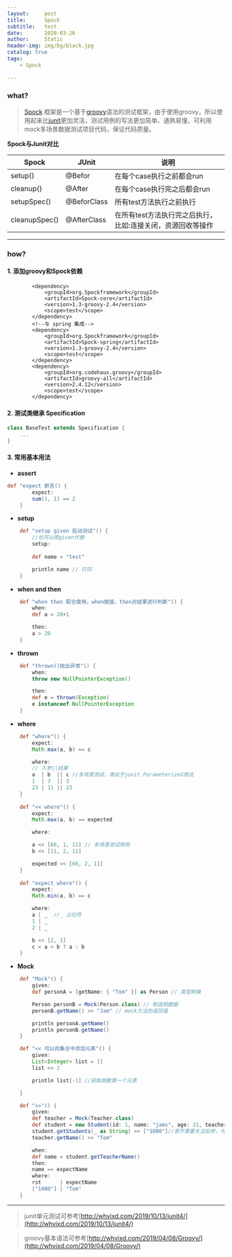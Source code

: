 ```yaml
---
layout:     post
title:      Spock
subtitle:   test
date:       2020-03-26
author:     Static
header-img: img/bg/black.jpg
catalog: true
tags:
    - Spock 
    
---
```


### what?

> [Spock](http://Spockframework.org/) 框架是一个基于[groovy](http://whvixd.com/2019/04/08/GroovyOne/)语法的测试框架，由于使用groovy，所以使用起来比[junit](http://whvixd.com/2019/10/13/junit4/)更加灵活，测试用例的写法更加简单、通熟易懂，可利用mock多场景数据测试项目代码，保证代码质量。

**Spock与Junit对比**

Spock | JUnit | 说明
---|---|---
setup()|@Befor|在每个case执行之前都会run
cleanup()|@After|在每个case执行完之后都会run
setupSpec()|@BeforClass|所有test方法执行之前执行
cleanupSpec()|@AfterClass|在所有test方法执行完之后执行，比如:连接关闭，资源回收等操作

---

### how?

#### 1. 添加groovy和Spock依赖

```
        <dependency>
            <groupId>org.Spockframework</groupId>
            <artifactId>Spock-core</artifactId>
            <version>1.3-groovy-2.4</version>
            <scope>test</scope>
        </dependency>
        <!--与 spring 集成-->
        <dependency>
            <groupId>org.Spockframework</groupId>
            <artifactId>Spock-spring</artifactId>
            <version>1.3-groovy-2.4</version>
            <scope>test</scope>
        </dependency>
        <dependency>
            <groupId>org.codehaus.groovy</groupId>
            <artifactId>groovy-all</artifactId>
            <version>2.4.12</version>
            <scope>test</scope>
        </dependency>
```

#### 2. 测试类继承 Specification

```groovy
class BaseTest extends Specification {
    ...
}
```

#### 3. 常用基本用法

- **assert**

```groovy
def "expect 断言() {
        expect:
        sum(1, 1) == 2
    }
```

- **setup**

```groovy
    def "setup given 启动测试"() {
        //也可以用given代替
        setup:
        
        def name = "test"

        println name // 打印
    }
```

- **when and then**

```groovy
    def "when then 配合使用，when赋值，then对结果进行判断"() {
        when:
        def a = 20+1

        then:
        a > 20
    }
```

- **thrown**

```groovy
    def "thrown()抛出异常"() {
        when:
        throw new NullPointerException()

        then:
        def e = thrown(Exception)
        e instanceof NullPointerException
    }
```

- **where**

```groovy
    def "where"() {
        expect:
        Math.max(a, b) == c

        where:
        // 入参||结果
        a  | b  || c //多场景测试，类似于junit Parameterized用法
        1  | 3  || 3
        23 | 11 || 23
    }
    
    def "<< where"() {
        expect:
        Math.max(a, b) == expected

        where:

        a << [66, 1, 11] // 多场景测试用例
        b << [11, 2, 11]

        expected << [66, 2, 11]
    }
    
    def "expect where"() {
        expect:
        Math.min(a, b) == c

        where:
        a | _  //_ 占位符
        1 | _
        2 | _

        b << [2, 1]
        c = a < b ? a : b
    }
```

- **Mock**

```groovy
    def "Mock"() {
        given:
        def personA = [getName: { "Tom" }] as Person // 类型转换

        Person personB = Mock(Person.class) // 制造假数据
        personB.getName() >> "Jam" // mock方法的返回值

        println personA.getName()
        println personB.getName()
    }
```

```groovy
    def "<< 可以向集合中添加元素"() {
        given:
        List<Integer> list = []
        list << 2

        println list[-1] //获取倒数第一个元素

    }
```

```groovy
    def ">>"() {
        given:
        def teacher = Mock(Teacher.class)
        def student = new Student(id: 1, name: "jams", age: 21, teacher: teacher)
        student.getStudents(_ as String) >> ["1000"]//若不需要关注如参，可用占位符
        teacher.getName() >> "Tom"

        when:
        def name = student.getTeacherName()
        then:
        name == expectName
        where:
        rst      | expectName
        ["1000"] | "Tom"
    }
```

---

> junit单元测试可参考[http://whvixd.com/2019/10/13/junit4/](http://whvixd.com/2019/10/13/junit4/)

> groovy基本语法可参考[http://whvixd.com/2019/04/08/Groovy/](http://whvixd.com/2019/04/08/Groovy/)